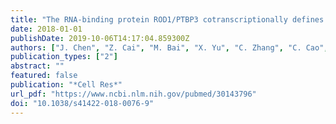 ```yaml
---
title: "The RNA-binding protein ROD1/PTBP3 cotranscriptionally defines AID-loading sites to mediate antibody class switch in mammalian genomes"
date: 2018-01-01
publishDate: 2019-10-06T14:17:04.859300Z
authors: ["J. Chen", "Z. Cai", "M. Bai", "X. Yu", "C. Zhang", "C. Cao", "X. Hu", "L. Wang", "R. Su", "D. Wang", "L. Wang", "Y. Yao", "R. Ye", "B. Hou", "Y. Yu", "S. Yu", "J. Li", "Y. Xue"]
publication_types: ["2"]
abstract: ""
featured: false
publication: "*Cell Res*"
url_pdf: "https://www.ncbi.nlm.nih.gov/pubmed/30143796"
doi: "10.1038/s41422-018-0076-9"
---
```


